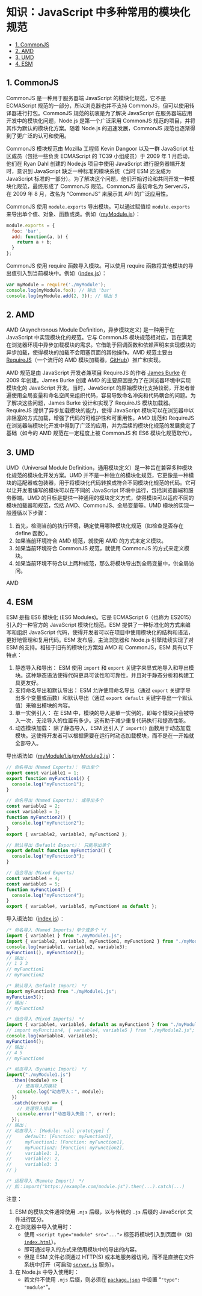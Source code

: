 # 知识：JavaScript 中多种常用的模块化规范<!-- omit in toc -->

- [1. CommonJS](#1-commonjs)
- [2. AMD](#2-amd)
- [3. UMD](#3-umd)
- [4. ESM](#4-esm)

## 1. CommonJS

CommonJS 是一种用于服务器端 JavaScript 的模块化规范，它不是 ECMAScript 规范的一部分，所以浏览器也并不支持 CommonJS，但可以使用转译器进行打包。CommonJS 规范的初衷是为了解决 JavaScript 在服务器端应用开发中的模块化问题，Node.js 是第一个广泛采用 CommonJS 规范的项目，并将其作为默认的模块化方案。随着 Node.js 的迅速发展，CommonJS 规范也逐渐得到了更广泛的认可和使用。

CommonJS 模块规范由 Mozilla 工程师 Kevin Dangoor 以及一群 JavaScript 社区成员（包括一些负责 ECMAScript 的 TC39 小组成员）于 2009 年 1 月启动，他们在 Ryan Dahl 创建的 Node.js 项目中使用 JavaScript 进行服务器端开发时，意识到 JavaScript 缺乏一种标准的模块系统（当时 ESM 还没成为 JavaScript 标准的一部分）。为了解决这个问题，他们开始讨论和共同开发一种模块化规范，最终形成了 CommonJS 规范。CommonJS 最初命名为 ServerJS，在 2009 年 8 月，改名为 “CommonJS” 来展示其 API 的广泛应用性。

CommonJS 使用 `module.exports` 导出模块。可以通过赋值给 `module.exports` 来导出单个值、对象、函数或类。例如（[myModule.js](./CommonJS/myModule.js)）：

```JavaScript
module.exports = {
  foo: 'bar',
  add: function(a, b) {
    return a + b;
  }
};
```

CommonJS 使用 require 函数导入模块。可以使用 require 函数将其他模块的导出值引入到当前模块中。例如（[index.js](./CommonJS/index.js)）：

```JavaScript
var myModule = require('./myModule');
console.log(myModule.foo); // 输出 'bar'
console.log(myModule.add(2, 3)); // 输出 5
```

## 2. AMD

AMD (Asynchronous Module Definition，异步模块定义) 是一种用于在 JavaScript 中实现模块化的规范。它与 CommonJS 模块规范相对应，旨在满足在浏览器环境中异步加载模块的需求。它借助于回调函数和依赖声明来实现模块的异步加载，使得模块的加载不会阻塞页面的其他操作。AMD 规范主要由 [RequireJS](https://requirejs.org)（一个流行的 AMD 模块加载器，[GitHub](https://github.com/requirejs)）推广和实现。

AMD 规范是由 JavaScript 开发者兼项目 RequireJS 的作者 [James Burke](https://github.com/jrburke) 在 2009 年创建。James Burke 创建 AMD 的主要原因是为了在浏览器环境中实现模块化的 JavaScript 开发。当时，JavaScript 的原始模块化支持较弱，开发者普遍使用全局变量和命名空间来组织代码，容易导致命名冲突和代码耦合的问题。为了解决这些问题，James Burke 设计和实现了 RequireJS 模块加载器。RequireJS 提供了异步加载模块的能力，使得 JavaScript 模块可以在浏览器中以非阻塞的方式加载，增强了代码的可维护性和可重用性。AMD 规范和 RequireJS 在浏览器端模块化开发中得到了广泛的应用，并为后续的模块化规范的发展奠定了基础（如今的 AMD 规范在一定程度上被 CommonJS 和 ES6 模块化规范取代）。

## 3. UMD

UMD（Universal Module Definition，通用模块定义）是一种旨在兼容多种模块化规范的模块化开发方案。UMD 并不是一种独立的模块化规范，它更像是一种模块的适配器或包装器，用于将模块化代码转换成符合不同模块化规范的代码。它可以让开发者编写的模块可以在不同的 JavaScript 环境中运行，包括浏览器端和服务器端。UMD 的目标是提供一种通用的模块定义方式，使得模块可以适应不同的模块加载器和规范，包括 AMD、CommonJS、全局变量等。UMD 模块的实现一般遵循以下步骤：

1. 首先，检测当前的执行环境，确定使用哪种模块化规范（如检查是否存在 define 函数）。
2. 如果当前环境符合 AMD 规范，就使用 AMD 的方式来定义模块。
3. 如果当前环境符合 CommonJS 规范，就使用 CommonJS 的方式来定义模块。
4. 如果当前环境不符合以上两种规范，那么将模块导出到全局变量中，供全局访问。

AMD

## 4. ESM

ESM 是指 ES6 模块化 (ES6 Modules)。它是 ECMAScript 6（也称为 ES2015）引入的一种官方的 JavaScript 模块化规范。ESM 提供了一种标准化的方式来编写和组织 JavaScript 代码，使得开发者可以在项目中使用模块化的结构和语法，更好地管理和复用代码。ESM 发布后，主流浏览器和 Node.js 引擎陆续实现了对 ESM 的支持。相较于旧有的模块化方案如 AMD 和 CommonJS，ESM 具有以下特点：

1. 静态导入和导出： ESM 使用 `import` 和 `export` 关键字来显式地导入和导出模块。这种静态语法使得代码更具可读性和可靠性，并且对于静态分析和构建工具更友好。
2. 支持命名导出和默认导出： ESM 允许使用命名导出（通过 `export` 关键字导出多个变量或函数）和默认导出（通过 `export default` 关键字导出一个默认值）来输出模块的内容。
3. 单一实例引入： 在 ESM 中，模块的导入是单一实例的，即每个模块只会被导入一次，无论导入的位置有多少。这有助于减少重复代码执行和提高性能。
4. 动态模块加载： 除了静态导入，ESM 还引入了 `import()` 函数用于动态加载模块。这使得开发者可以根据需要在运行时动态加载模块，而不是在一开始就全部导入。

导出语法如（[myModule1.js](./ESM/myModule1.js)/[myModule2.js](./ESM/myModule2.js)）：

```JavaScript
// 命名导出（Named Exports）： 导出单个
export const variable1 = 1;
export function myFunction1() {
  console.log("myFunction1");
}

// 命名导出（Named Exports）： 或导出多个
const variable2 = 2;
const variable3 = 3;
function myFunction2() {
  console.log("myFunction2");
}
export { variable2, variable3, myFunction2 };

// 默认导出（Default Export）： 只能导出单个
export default function myFunction3() {
  console.log("myFunction3");
}
```

```JavaScript
// 组合导出（Mixed Exports）
const variable4 = 4;
const variable5 = 5;
function myFunction4() {
  console.log("myFunction4");
}
export { variable4, variable5, myFunction4 as default };
```

导入语法如（[index.js](./ESM/index.js)）：

```JavaScript
/* 命名导入（Named Imports）单个或多个 */
import { variable1 } from "./myModule1.js";
import { variable2, variable3, myFunction1, myFunction2 } from "./myModule1.js";
console.log(variable1, variable2, variable3);
myFunction1(), myFunction2();
// 输出：
// 1 2 3
// myFunction1
// myFunction2

/* 默认导入（Default Import） */
import myFunction3 from "./myModule1.js";
myFunction3();
// 输出：
// myFunction3

/* 组合导入（Mixed Imports） */
import { variable4, variable5, default as myFunction4 } from "./myModule2.js";
// import myFunction4, { variable4, variable5 } from "./myModule2.js"; // 同上
console.log(variable4, variable5);
myFunction4();
// 输出：
// 4 5
// myFunction4

/* 动态导入（Dynamic Import） */
import("./myModule1.js")
  .then((module) => {
    // 使用导入的模块
    console.log("动态导入：", module);
  })
  .catch((error) => {
    // 处理导入错误
    console.error("动态导入失败：", error);
  });
// 输出：
// 动态导入： [Module: null prototype] {
//     default: [Function: myFunction3],
//     myFunction1: [Function: myFunction1],
//     myFunction2: [Function: myFunction2],
//     variable1: 1,
//     variable2: 2,
//     variable3: 3
// }

/* 远程导入（Remote Import） */
// 如：import("https://example.com/module.js").then(...).catch(...)
```

注意：

1. ESM 的模块文件通常使用 `.mjs` 后缀，以与传统的 `.js` 后缀的 JavaScript 文件进行区分。
2. 在浏览器中导入使用时：
   - 使用 `<script type="module" src="...">` 标签将模块引入到页面中（如 [`index.html`](./ESM/index.html)）。
   - 即可通过导入的方式来使用模块中的导出的内容。
   - 但是 ESM 文件必须通过 HTTP(S) 或本地服务器访问，而不是直接在文件系统中打开（可启动 [`server.js`](./ESM/server.js) 服务）。
3. 在 Node.js 中导入使用时：
   - 若文件不使用 `.mjs` 后缀，则必须在 [`package.json`](./ESM/package.json) 中设置 “`"type": "module"`”。
